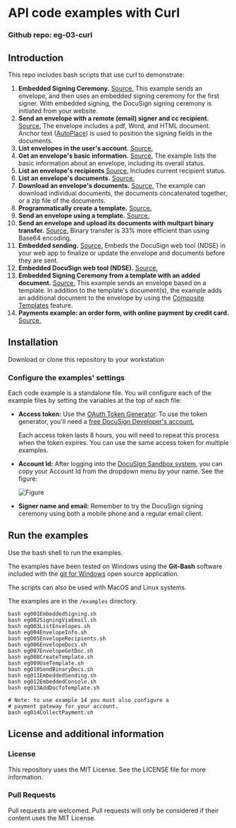 # API code examples with Curl

### Github repo: eg-03-curl
## Introduction
This repo includes bash scripts that use curl to demonstrate:

1. **Embedded Signing Ceremony.**
   [Source.](https://github.com/LarryKlugerDS/eg-03-curl/blob/master/examples/eg001EmbeddedSigning.sh)
   This example sends an envelope, and then uses an embedded signing ceremony for the first signer.
   With embedded signing, the DocuSign signing ceremony is initiated from your website.
1. **Send an envelope with a remote (email) signer and cc recipient.**
   [Source.](https://github.com/LarryKlugerDS/eg-03-curl/blob/master/examples/eg002SigningViaEmail.sh)
   The envelope includes a pdf, Word, and HTML document.
   Anchor text ([AutoPlace](https://support.docusign.com/en/guides/AutoPlace-New-DocuSign-Experience)) is used to position the signing fields in the documents.
1. **List envelopes in the user's account.**
   [Source.](https://github.com/LarryKlugerDS/eg-03-curl/blob/master/examples/eg003ListEnvelopes.sh)
1. **Get an envelope's basic information.**
   [Source.](https://github.com/LarryKlugerDS/eg-03-curl/blob/master/examples/eg004EnvelopeInfo.sh)
   The example lists the basic information about an envelope, including its overall status.
1. **List an envelope's recipients** 
   [Source.](https://github.com/LarryKlugerDS/eg-03-curl/blob/master/examples/eg005EnvelopeRecipients.sh)
   Includes current recipient status.
1. **List an envelope's documents.**
   [Source.](https://github.com/LarryKlugerDS/eg-03-curl/blob/master/examples/eg006EnvelopeDocs.sh)
1. **Download an envelope's documents.** 
   [Source.](https://github.com/LarryKlugerDS/eg-03-curl/blob/master/examples/eg007EnvelopeGetDoc.sh)
   The example can download individual
   documents, the documents concatenated together, or a zip file of the documents.
1. **Programmatically create a template.**
   [Source.](https://github.com/LarryKlugerDS/eg-03-curl/blob/master/examples/eg008CreateTemplate.sh)
1. **Send an envelope using a template.**
   [Source.](https://github.com/LarryKlugerDS/eg-03-curl/blob/master/examples/eg009UseTemplate.sh)
1. **Send an envelope and upload its documents with multpart binary transfer.**
   [Source.](https://github.com/LarryKlugerDS/eg-03-curl/blob/master/examples/eg010SendBinaryDocs.sh)
   Binary transfer is 33% more efficient than using Base64 encoding.
1. **Embedded sending.**
   [Source.](https://github.com/LarryKlugerDS/eg-03-curl/blob/master/examples/eg011EmbeddedSending.sh)
   Embeds the DocuSign web tool (NDSE) in your web app to finalize or update 
   the envelope and documents before they are sent.
1. **Embedded DocuSign web tool (NDSE).**
   [Source.](https://github.com/LarryKlugerDS/eg-03-curl/blob/master/examples/eg012EmbeddedConsole.sh)
1. **Embedded Signing Ceremony from a template with an added document.**
   [Source.](https://github.com/LarryKlugerDS/eg-03-curl/blob/master/examples/eg013AddDocToTemplate.sh)
   This example sends an envelope based on a template.
   In addition to the template's document(s), the example adds an
   additional document to the envelope by using the
   [Composite Templates](https://developers.docusign.com/esign-rest-api/guides/features/templates#composite-templates)
   feature.
1. **Payments example: an order form, with online payment by credit card.**
   [Source.](https://github.com/LarryKlugerDS/eg-03-curl/blob/master/examples/eg014CollectPayment.sh)

## Installation

Download or clone this repository to your workstation

### Configure the examples' settings
Each code example is a standalone file. You will configure
each of the example files by setting the variables at the top of each
file:

 * **Access token:** Use the [OAuth Token Generator](https://developers.docusign.com/oauth-token-generator).
   To use the token generator, you'll need a
   [free DocuSign Developer's account.](https://go.docusign.com/o/sandbox/)

   Each access token lasts 8 hours, you will need to repeat this process
   when the token expires. You can use the same access token for
   multiple examples.

 * **Account Id:** After logging into the [DocuSign Sandbox system](https://demo.docusign.net),
   you can copy your Account Id from the dropdown menu by your name. See the figure:

   ![Figure](https://raw.githubusercontent.com/docusign/qs-python/master/documentation/account_id.png)
 * **Signer name and email:** Remember to try the DocuSign signing ceremony using both a mobile phone and a regular
   email client.

## Run the examples

Use the bash shell to run the examples. 

The examples have been tested on 
Windows using the **Git-Bash** software included with the 
[git for Windows](https://gitforwindows.org/) open source application.

The scripts can also be used with MacOS and Linux systems.

The examples are in the `/examples` directory.

```
bash eg001EmbeddedSigning.sh
bash eg002SigningViaEmail.sh
bash eg003ListEnvelopes.sh
bash eg004EnvelopeInfo.sh
bash eg005EnvelopeRecipients.sh
bash eg006EnvelopeDocs.sh
bash eg007EnvelopeGetDoc.sh
bash eg008CreateTemplate.sh
bash eg009UseTemplate.sh
bash eg010SendBinaryDocs.sh
bash eg011EmbeddedSending.sh
bash eg012EmbeddedConsole.sh
bash eg013AddDocToTemplate.sh

# Note: to use example 14 you must also configure a
# payment gateway for your account.
bash eg014CollectPayment.sh
```

## License and additional information

### License
This repository uses the MIT License. See the LICENSE file for more information.

### Pull Requests
Pull requests are welcomed. Pull requests will only be considered if their content
uses the MIT License.
